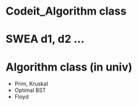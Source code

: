 # Codeit_Algorithm class

# SWEA d1, d2 ...

# Algorithm class (in univ)
- Prim, Kruskal
- Optimal BST
- Floyd
